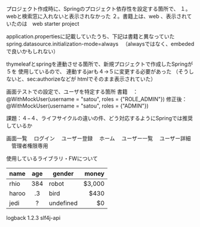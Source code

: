 プロジェクト作成時に、Springのプロジェクト依存性を設定する箇所で、
１。webと検索窓に入れないと表示されなかった
２。書籍上は、web 、表示されていたのは　web starter project

application.propertiesに記載していたうち、下記は書籍と異なっていた
spring.datasource.initialization-mode=always
　（alwaysではなく、embededで良いかもしれない）

thymeleafとspringを連動させる箇所で、新規プロジェクトで作成したSpringが５を
使用しているので、 連動するjarも４->５に変更する必要があった
（そうしないと、sec:authorizeなどが htmlでそのまま表示されていた）

画面テストでの設定で、ユーザを特定する箇所
 書籍　： @WithMockUser(username = "satou", roles = {"ROLE_ADMIN"})
 修正後： @WithMockUser(username = "satou", roles = {"ADMIN"})


課題：４−４、ライフサイクルの違いの件、どう対応するようにSpringでは推奨しているか

画面一覧
　ログイン
　ユーザー登録
　ホーム
　ユーザー一覧
　ユーザー詳細
　管理者権限専用

使用しているライブラリ・FWについて

| name  | age | gender    | money  |
|-------|:---:|-----------|-------:|
| rhio  | 384 | robot     | $3,000 |
| haroo | .3  | bird      | $430   |
| jedi  | ?   | undefined | $0     |

logback 1.2.3
slf4j-api



